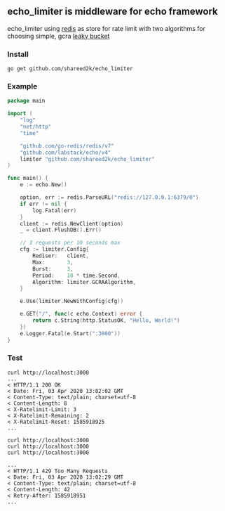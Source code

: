 ## echo_limiter is middleware for echo framework 

echo_limiter using [redis](https://github.com/go-redis/redis) as store for rate limit with two algorithms for choosing simple, gcra [leaky bucket](https://en.wikipedia.org/wiki/Leaky_bucket)

### Install
```
go get github.com/shareed2k/echo_limiter
```
### Example
```go
package main

import (
	"log"
	"net/http"
	"time"

	"github.com/go-redis/redis/v7"
	"github.com/labstack/echo/v4"
	limiter "github.com/shareed2k/echo_limiter"
)

func main() {
	e := echo.New()

	option, err := redis.ParseURL("redis://127.0.0.1:6379/0")
	if err != nil {
		log.Fatal(err)
	}
	client := redis.NewClient(option)
	_ = client.FlushDB().Err()

	// 3 requests per 10 seconds max
	cfg := limiter.Config{
		Rediser:   client,
		Max:       3,
		Burst:     3,
		Period:    10 * time.Second,
		Algorithm: limiter.GCRAAlgorithm,
	}

	e.Use(limiter.NewWithConfig(cfg))

	e.GET("/", func(c echo.Context) error {
		return c.String(http.StatusOK, "Hello, World!")
	})
	e.Logger.Fatal(e.Start(":3000"))
}
```
### Test
```curl
curl http://localhost:3000
...
< HTTP/1.1 200 OK
< Date: Fri, 03 Apr 2020 13:02:02 GMT
< Content-Type: text/plain; charset=utf-8
< Content-Length: 8
< X-Ratelimit-Limit: 3
< X-Ratelimit-Remaining: 2
< X-Ratelimit-Reset: 1585918925
...

curl http://localhost:3000
curl http://localhost:3000
curl http://localhost:3000

...
< HTTP/1.1 429 Too Many Requests
< Date: Fri, 03 Apr 2020 13:02:29 GMT
< Content-Type: text/plain; charset=utf-8
< Content-Length: 42
< Retry-After: 1585918951
...
```
